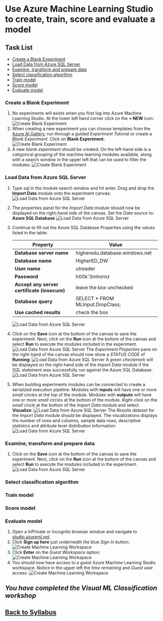 
# Use Azure Machine Learning Studio to create, train, score and evaluate a model

## Task List

- [Create a Blank Experiment](#Create-a-Blank-Experiment)
- [Load Data from Azure SQL Server](#Load-Data-from-Azure-SQL-Server)
- [Examine, transform and prepare data](#Examine,-transform-and-prepare-data)
- [Select classification algorithm](#Select-classification-algorithm)
- [Train model](#Train-model)
- [Score model](#Score-model)
- [Evaluate model](#Evaluate-model)

### Create a Blank Experiment

1. No experiments will exists when you first log into Azure Machine Learning Studio.  At the lower left hand corner click on the **+ NEW** icon:
![Create Blank Experiment](media/image004.png)
1. When creating a new experiment you can choose templates from the [Azure AI Gallery](https://gallery.azure.ai/), run through a guided *Experiment Tutorial* or create a *Blank Experiment*.  Click on **Blank Experiment**:
![Create Blank Experiment](media/image005.png)
1. A new *blank experiment* should be created.  On the left-hand side is a catigorical grouping of the machine learning modules available, along with a search window in the upper left that can be used to filter the modules:
![Create Blank Experiment](media/image006.png)

### Load Data from Azure SQL Server

1. Type *sql* in the module search window and hit enter.  Drag and drop the **Import Data** module onto the experiment canvas:
![Load Data from Azure SQL Server](media/image007.png)
1. The properties panel for the *Import Data* module should now be displayed on the right-hand side of the canvas.  Set the *Data source* to: **Azure SQL Database**
![Load Data from Azure SQL Server](media/image008.png)
1. Continue to fill out the Azure SQL Database Properties using the values listed in the table:

    | Property | Value  |
    |------|------|
    |**Database server name**  | higheredu.database.windows.net|
    |**Database name**  | HigherED_DW|
    |**User name**  | utreader|
    |**Password**  | h00k'3mhornz|
    |**Accept any server certificate (insecure)**  | leave the box unchecked|
    |**Database query**  | SELECT * FROM MLInput.DropClass;|
    |**Use cached results**  | check the box|

    ![Load Data from Azure SQL Server](media/image009.png)

1. Click on the **Save** icon at the bottom of the canvas to save the experiment.  Next, click on the **Run** icon at the bottom of the canvas and select **Run** to execute the modules included in the experiment.  
![Load Data from Azure SQL Server](media/image010.png)
The *Experiment Properties* pane on the right-hand of the canvas should now show a *STATUS CODE* of **Running**:
![Load Data from Azure SQL Server](media/image011.png)
A *green checkmark* will be displayed on the right-hand side of the *Import Data* module if the SQL statement was successfully run against the Azure SQL Database:
![Load Data from Azure SQL Server](media/image012.png)
1. When building experiments modules can be connected to create a serialized execution pipeline.  Modules with **inputs** will have one or more *small circles* at the top of the module.  Modules with **outputs** will have one or more *small circles* at the bottom of the module.  Right-click on the *small circle* at the bottom of the *Import Data* module and select **Visualize**:
![Load Data from Azure SQL Server](media/image013.png)
The *Results dataset* for the *Import Data* module should be displayed.  The visualizations displays the number of rows and columns, sample data rows, descriptive statistics and attribute level distribution information:
![Load Data from Azure SQL Server](media/image014.png)

### Examine, transform and prepare data

1. Click on the **Save** icon at the bottom of the canvas to save the experiment.  Next, click on the **Run** icon at the bottom of the canvas and select **Run** to execute the modules included in the experiment.  
![Load Data from Azure SQL Server](media/image015.png)

### Select classification algorithm

### Train model

### Score model

### Evaluate model

1. Open a InPrivate or Incognito browser window and navigate to [studio.azureml.net](https://studio.azureml.net/).
1. Click **Sign up here** just underneath the blue *Sign In* button:
![Create Machine Learning Workspace](media/image001.png)
1. Click **Enter** on the *Guest Workspace* option:
![Create Machine Learning Workspace](media/image002.png)
1. You should now have access to a guest Azure Machine Learning Studio workspace.  Notice in the upper left the *time remaining* and *Guest* user access:
![Create Machine Learning Workspace](media/image003.png)

## *You have completed the Visual ML Classification workshop*

## [Back to Syllabus](readme.md)
